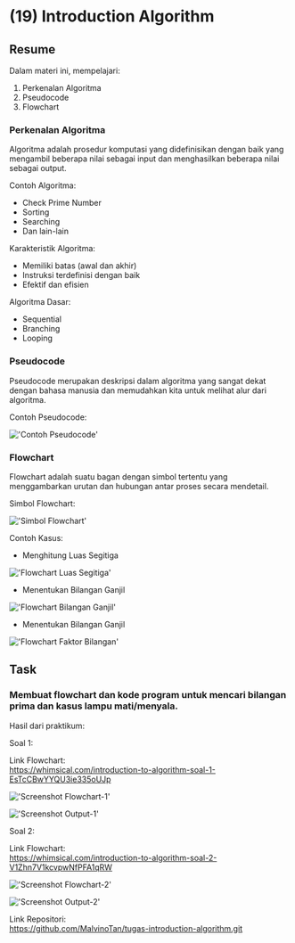 # **(19) Introduction Algorithm**

## **Resume**

Dalam materi ini, mempelajari:
1. Perkenalan Algoritma
2. Pseudocode
3. Flowchart

### **Perkenalan Algoritma**
Algoritma adalah prosedur komputasi yang didefinisikan dengan baik yang mengambil beberapa nilai sebagai input dan menghasilkan beberapa nilai sebagai output.

Contoh Algoritma:
- Check Prime Number
- Sorting
- Searching
- Dan lain-lain

Karakteristik Algoritma:
- Memiliki batas (awal dan akhir)
- Instruksi terdefinisi dengan baik
- Efektif dan efisien

Algoritma Dasar:
- Sequential
- Branching
- Looping

### **Pseudocode**
Pseudocode merupakan deskripsi dalam algoritma yang sangat dekat dengan bahasa manusia dan memudahkan kita untuk melihat alur dari algoritma.

Contoh Pseudocode:

!['Contoh Pseudocode'](../summary-img/contoh-pseudocode.jpg)

### **Flowchart**
Flowchart adalah suatu bagan dengan simbol tertentu yang menggambarkan urutan dan hubungan antar proses secara mendetail.

Simbol Flowchart:

!['Simbol Flowchart'](../summary-img/shape-flowchart.jpg)

Contoh Kasus:

- Menghitung Luas Segitiga

!['Flowchart Luas Segitiga'](../summary-img/flowchart-segitiga.jpg)

- Menentukan Bilangan Ganjil

!['Flowchart Bilangan Ganjil'](../summary-img/flowchart-ganjil.jpg)

- Menentukan Bilangan Ganjil

!['Flowchart Faktor Bilangan'](../summary-img/flowchart-faktor.jpg)

## **Task**

### Membuat flowchart dan kode program untuk mencari bilangan prima dan kasus lampu mati/menyala.

Hasil dari praktikum:

Soal 1:

Link Flowchart:\
https://whimsical.com/introduction-to-algorithm-soal-1-EsTcCBwYYQU3ie335oUJp

!['Screenshot Flowchart-1'](./screenshots/flowchart-1.png)

!['Screenshot Output-1'](./screenshots/output-1.jpg)

Soal 2:

Link Flowchart:\
https://whimsical.com/introduction-to-algorithm-soal-2-V1Zhn7V1kcvpwNfPFA1qRW

!['Screenshot Flowchart-2'](./screenshots/flowchart-2.png)

!['Screenshot Output-2'](./screenshots/output-2.jpg)

Link Repositori:\
https://github.com/MalvinoTan/tugas-introduction-algorithm.git

